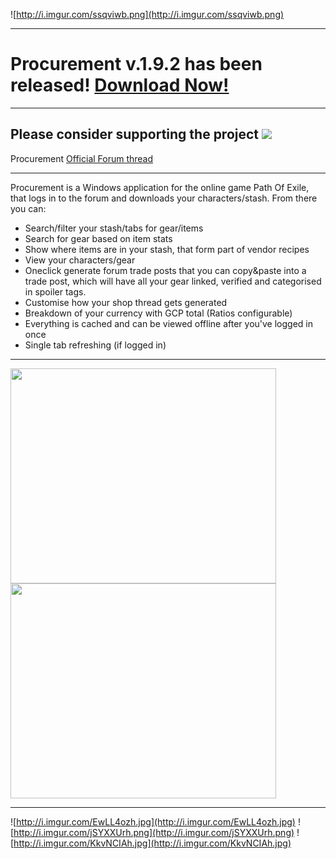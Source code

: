 ![http://i.imgur.com/ssqviwb.png](http://i.imgur.com/ssqviwb.png)


---

# Procurement v.1.9.2 has been released! [Download Now!](https://github.com/Stickymaddness/Procurement/releases/tag/1.9.2) #

---

## Please consider supporting the project [![](http://i.imgur.com/n7je9iK.png)](https://sites.google.com/site/poeprocurement/) ##

Procurement [Official Forum thread](http://www.pathofexile.com/forum/view-thread/172710/page/1)

---


Procurement is a Windows application for the online game Path Of Exile, that logs in to the forum and downloads your characters/stash. From there you can:

  * Search/filter your stash/tabs for gear/items
  * Search for gear based on item stats
  * Show where items are in your stash, that form part of vendor recipes
  * View your characters/gear
  * Oneclick generate forum trade posts that you can copy&paste into a trade post, which will have all your gear linked, verified and categorised in spoiler tags.
  * Customise how your shop thread gets generated
  * Breakdown of your currency with GCP total (Ratios configurable)
  * Everything is cached and can be viewed offline after you've logged in once
  * Single tab refreshing (if logged in)


---

<a href='http://www.youtube.com/watch?feature=player_embedded&v=HyxV2cM3YWE' target='_blank'><img src='http://img.youtube.com/vi/HyxV2cM3YWE/0.jpg' width='425' height=344 /></a> <a href='http://www.youtube.com/watch?feature=player_embedded&v=JQGg0ukkQN0' target='_blank'><img src='http://img.youtube.com/vi/JQGg0ukkQN0/0.jpg' width='425' height=344 /></a>

---


![http://i.imgur.com/EwLL4ozh.jpg](http://i.imgur.com/EwLL4ozh.jpg)
![http://i.imgur.com/jSYXXUrh.png](http://i.imgur.com/jSYXXUrh.png)
![http://i.imgur.com/KkvNCIAh.jpg](http://i.imgur.com/KkvNCIAh.jpg)